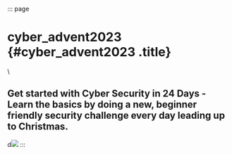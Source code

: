 ::: page
# cyber_advent2023 {#cyber_advent2023 .title}

\

## Get started with Cyber Security in 24 Days - Learn the basics by doing a new, beginner friendly security challenge every day leading up to Christmas.

d![](images/1-1.png)
:::
